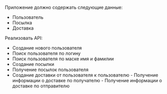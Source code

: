 Приложение должно содержать следующие данные: 

- Пользователь
- Посылка 
- Доставка

Реализовать API:
- Создание нового пользователя
- Поиск пользователя по логину
- Поиск пользователя по маске имя и фамилии
- Создание посылки
- Получение посылок пользователя
- Создание доставки от пользователя к пользователю - Получение информации о доставке по получателю - Получение информации о доставке по отправителю
